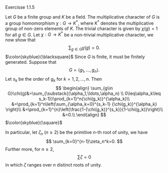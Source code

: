 
Exercisse 1.1.5 

Let $G$ be a finite group and $K$ be a field. The multiplicative character of $G$ is a group homomorphism $\chi:G\to K^{\ast}$, where $K^{\ast}$ denotes the multiplicative group of non-zero elements of $K$. The trivial character is given by $\chi(g)=1$ for all $g\in G$.
Let $\chi:G\to K^{\ast}$ be a non-trivial multiplicative character, we now show that
$$
\sum_{g\in G}\chi(g)=0.
$$
$\color{skyblue}{\blacksquare}$ Since $G$ is finite, it must be finitely generated. Suppose that
$$
G=\langle g_1,\ldots,g_n\rangle.
$$
Let $s_k$ be the order of $g_k$ for $k=1,2,\ldots,n$. Then
$$
\begin{align}
\sum_{g\in G}\chi(g)&=\sum_{\substack{(\alpha_1,\ldots,\alpha_n) \\ 0\leq\alpha_k\leq s_k-1}}\prod_{k=1}^n{\chi(g_k)}^{\alpha_k}\\
&=\prod_{k=1}^n\left(\sum_{\alpha_k=0}^{s_k-1} {\chi(g_k)}^{\alpha_k} \right)\\
&=\prod_{k=1}^{n}\left(\frac{1-{\chi(g_k)}^{s_k}}{1-\chi(g_k)}\right)\\
&=0.\\
\end{align}
$$
$\color{skyblue}{\square}$

In particular, let $\zeta_n$ $(n\geq 2)$ be the primitive $n$-th root of unity, we have
$$
\sum_{k=0}^{n-1}\zeta_n^k=0.
$$
Further more, for $n\geq 2$, 
$$
\sum \zeta=0
$$
in which $\zeta$ ranges over $n$ distinct roots of unity. 